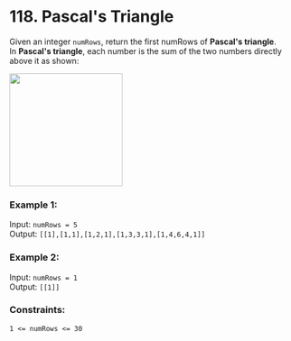 # 118. Pascal's Triangle  
  
Given an integer ```numRows```, return the first numRows of **Pascal's triangle**.  
In **Pascal's triangle**, each number is the sum of the two numbers directly above it as shown:  
  
<img src="https://upload.wikimedia.org/wikipedia/commons/0/0d/PascalTriangleAnimated2.gif" width = '200px'>  
   
  
### **Example 1:**  
Input: ```numRows = 5```  
Output: ```[[1],[1,1],[1,2,1],[1,3,3,1],[1,4,6,4,1]]```  
  
### **Example 2:**  
Input: ```numRows = 1```  
Output: ```[[1]]```  
   
  
### **Constraints:**  
  
```1 <= numRows <= 30```  